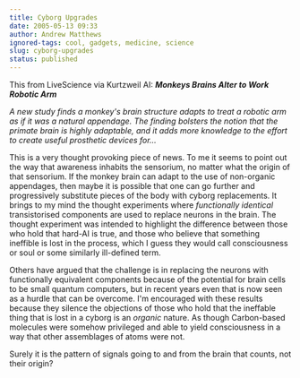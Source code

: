 ```yaml
---
title: Cyborg Upgrades
date: 2005-05-13 09:33
author: Andrew Matthews
ignored-tags: cool, gadgets, medicine, science
slug: cyborg-upgrades
status: published
---
```


This from LiveScience via Kurtzweil AI: ***Monkeys Brains Alter to Work Robotic Arm***

*A new study finds a monkey's brain structure adapts to treat a robotic arm as if it was a natural appendage. The finding bolsters the notion that the primate brain is highly adaptable, and it adds more knowledge to the effort to create useful prosthetic devices for...*

This is a very thought provoking piece of news. To me it seems to point out the way that awareness inhabits the sensorium, no matter what the origin of that sensorium. If the monkey brain can adapt to the use of non-organic appendages, then maybe it is possible that one can go further and progressively substitute pieces of the body with cyborg replacements. It brings to my mind the thought experiments where *functionally identical* transistorised components are used to replace neurons in the brain. The thought experiment was intended to highlight the difference between those who hold that hard-AI is true, and those who believe that something ineffible is lost in the process, which I guess they would call consciousness or soul or some similarly ill-defined term.

Others have argued that the challenge is in replacing the neurons with functionally equivalent components because of the potential for brain cells to be small quantum computers, but in recent years even that is now seen as a hurdle that can be overcome. I'm encouraged with these results because they silence the objections of those who hold that the ineffable thing that is lost in a cyborg is an *organic* nature. As though Carbon-based molecules were somehow privileged and able to yield consciousness in a way that other assemblages of atoms were not.

Surely it is the pattern of signals going to and from the brain that counts, not their origin?
